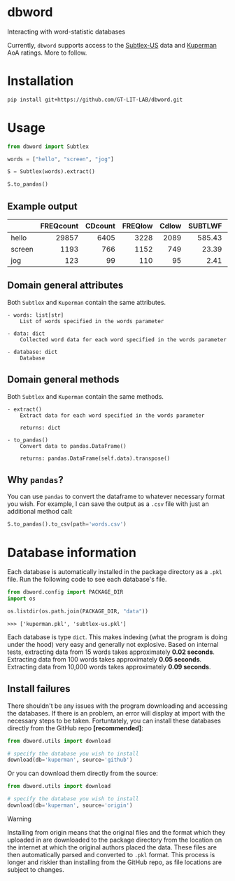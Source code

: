 # dbword
Interacting with word-statistic databases

Currently, `dbword` supports access to the [Subtlex-US](https://www.ugent.be/pp/experimentele-psychologie/en/research/documents/subtlexus) data and [Kuperman](https://link.springer.com/article/10.3758/s13428-012-0210-4#Sec4) AoA ratings. More to follow. 

# Installation

```bash
pip install git+https://github.com/GT-LIT-LAB/dbword.git
```

# Usage

```python
from dbword import Subtlex

words = ["hello", "screen", "jog"]

S = Subtlex(words).extract()

S.to_pandas()
```
## Example output
|        |   FREQcount |   CDcount |   FREQlow |   Cdlow |   SUBTLWF |   Lg10WF |   SUBTLCD |   Lg10CD |
|:-------|------------:|----------:|----------:|--------:|----------:|---------:|----------:|---------:|
| hello  |       29857 |      6405 |      3228 |    2089 |    585.43 |   4.4751 |     76.36 |   3.8066 |
| screen |        1193 |       766 |      1152 |     749 |     23.39 |   3.077  |      9.13 |   2.8848 |
| jog    |         123 |        99 |       110 |      95 |      2.41 |   2.0934 |      1.18 |   2      |

## Domain general attributes
Both `Subtlex` and `Kuperman` contain the same attributes.

```
- words: list[str]
    List of words specified in the words parameter

- data: dict
    Collected word data for each word specified in the words parameter

- database: dict
    Database 
```

## Domain general methods
Both `Subtlex` and `Kuperman` contain the same methods.

```
- extract()
    Extract data for each word specified in the words parameter

    returns: dict

- to_pandas()
    Convert data to pandas.DataFrame()

    returns: pandas.DataFrame(self.data).transpose()
```

## Why `pandas`?
You can use `pandas` to convert the dataframe to whatever necessary format you wish. For example, I can save the output as a `.csv` file with just an additional method call:

```python
S.to_pandas().to_csv(path='words.csv')
```

# Database information
Each database is automatically installed in the package directory as a `.pkl` file. Run the following code to see each database's file.

```python
from dbword.config import PACKAGE_DIR
import os

os.listdir(os.path.join(PACKAGE_DIR, "data"))
```
```
>>> ['kuperman.pkl', 'subtlex-us.pkl']
```
Each database is type `dict`. This makes indexing (what the program is doing under the hood) very easy and generally not explosive. Based on internal tests, extracting data from 15 words takes approximately **0.02 seconds**. Extracting data from 100 words takes approximately **0.05 seconds**. Extracting data from 10,000 words takes approximately **0.09 seconds**.

## Install failures
There shouldn't be any issues with the program downloading and accessing the databases. If there is an problem, an error will display at import with the necessary steps to be taken. Fortuntately, you can install these databases directly from the GitHub repo **[recommended]**:

```python
from dbword.utils import download

# specify the database you wish to install
download(db='kuperman', source='github')
```
Or you can download them directly from the source:

```python
from dbword.utils import download

# specify the database you wish to install
download(db='kuperman', source='origin')
```

>[!WARNING]
Installing from origin means that the original files and the format which they uploaded in are downloaded to the package directory from the location on the internet at which the original authors placed the data. These files are then automatically parsed and converted to `.pkl` format. This process is longer and riskier than installing from the GitHub repo, as file locations are subject to changes.
